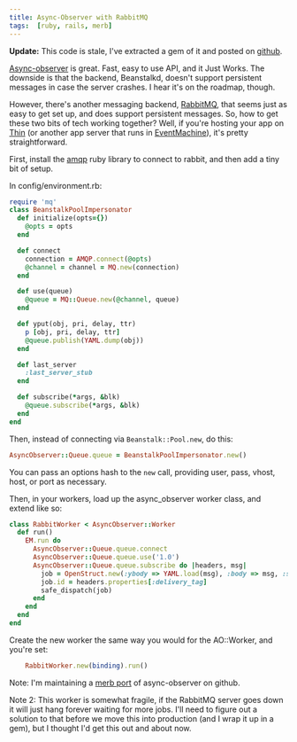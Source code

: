 ```yaml
---
title: Async-Observer with RabbitMQ
tags:  [ruby, rails, merb]
---
```


**Update:** This code is stale, I've extracted a gem of it and posted on [github](http://github.com/jamie/async-observer-amqp).

[Async-observer][] is great.  Fast, easy to use API, and it Just Works.  The downside is that the backend, Beanstalkd, doesn't support persistent messages in case the server crashes.  I hear it's on the roadmap, though.

However, there's another messaging backend, [RabbitMQ][], that seems just as easy to get set up, and does support persistent messages.  So, how to get these two bits of tech working together?  Well, if you're hosting your app on [Thin][] (or another app server that runs in [EventMachine][]), it's pretty straightforward.

First, install the [amqp][] ruby library to connect to rabbit, and then add a tiny bit of setup.

[Async-observer]: http://github.com/kr/async-observer/tree
[RabbitMQ]: http://www.rabbitmq.com/
[Thin]: http://code.macournoyer.com/thin/
[EventMachine]: http://rubyeventmachine.com/
[amqp]: http://github.com/tmm1/amqp

In config/environment.rb:

```ruby
require 'mq'
class BeanstalkPoolImpersonator
  def initialize(opts={})
    @opts = opts
  end

  def connect
    connection = AMQP.connect(@opts)
    @channel = channel = MQ.new(connection)
  end

  def use(queue)
    @queue = MQ::Queue.new(@channel, queue)
  end

  def yput(obj, pri, delay, ttr)
    p [obj, pri, delay, ttr]
    @queue.publish(YAML.dump(obj))
  end

  def last_server
    :last_server_stub
  end

  def subscribe(*args, &blk)
    @queue.subscribe(*args, &blk)
  end
end
```

Then, instead of connecting via `Beanstalk::Pool.new`, do this:

```ruby
AsyncObserver::Queue.queue = BeanstalkPoolImpersonator.new()
```

You can pass an options hash to the `new` call, providing user, pass, vhost, host, or port as necessary.

Then, in your workers, load up the async_observer worker class, and extend like so:

```ruby
class RabbitWorker < AsyncObserver::Worker
  def run()
    EM.run do
      AsyncObserver::Queue.queue.connect
      AsyncObserver::Queue.queue.use('1.0')
      AsyncObserver::Queue.queue.subscribe do |headers, msg|
        job = OpenStruct.new(:ybody => YAML.load(msg), :body => msg, :stats => [])
        job.id = headers.properties[:delivery_tag]
        safe_dispatch(job)
      end
    end
  end
end
```

Create the new worker the same way you would for the AO::Worker, and you're set:

```ruby
    RabbitWorker.new(binding).run()
```

Note: I'm maintaining a [merb port][] of async-observer on github.

[merb port]: https://github.com/jamie/async-observer

Note 2: This worker is somewhat fragile, if the RabbitMQ server goes down it will just hang forever waiting for more jobs.  I'll need to figure out a solution to that before we move this into production (and I wrap it up in a gem), but I thought I'd get this out and about now.
